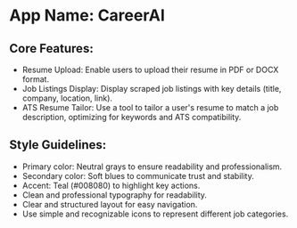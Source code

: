 # **App Name**: CareerAI

## Core Features:

- Resume Upload: Enable users to upload their resume in PDF or DOCX format.
- Job Listings Display: Display scraped job listings with key details (title, company, location, link).
- ATS Resume Tailor: Use a tool to tailor a user's resume to match a job description, optimizing for keywords and ATS compatibility.

## Style Guidelines:

- Primary color: Neutral grays to ensure readability and professionalism.
- Secondary color: Soft blues to communicate trust and stability.
- Accent: Teal (#008080) to highlight key actions.
- Clean and professional typography for readability.
- Clear and structured layout for easy navigation.
- Use simple and recognizable icons to represent different job categories.